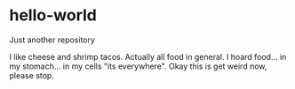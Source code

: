 # hello-world
Just another repository

I like cheese and shrimp tacos. Actually all food in general. I hoard food... in my stomach... in my cells "its everywhere".
Okay this is get weird now, please stop.

